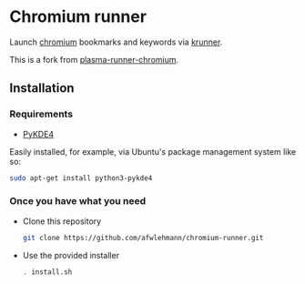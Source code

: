 # Chromium runner

Launch [chromium](http://www.chromium.org/) bookmarks and keywords via [krunner](http://userbase.kde.org/Plasma/Krunner).

This is a fork from [plasma-runner-chromium](https://github.com/jayme-github/plasma-runner-chromium).

## Installation

### Requirements
- [PyKDE4](http://techbase.kde.org/Development/Languages/Python)

Easily installed, for example, via Ubuntu's package management system like so:

```bash
sudo apt-get install python3-pykde4
```

### Once you have what you need
- Clone this repository

  ```bash
  git clone https://github.com/afwlehmann/chromium-runner.git
  ```
  
- Use the provided installer

  ```bash
  . install.sh
  ```
